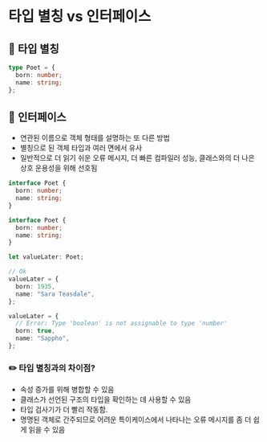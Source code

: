 # 타입 별칭 vs 인터페이스

## 📍 타입 별칭

```ts
type Poet = {
  born: number;
  name: string;
};
```

## 📍 인터페이스

- 연관된 이름으로 객체 형태를 설명하는 또 다른 방법
- 별칭으로 된 객체 타입과 여러 면에서 유사
- 일반적으로 더 읽기 쉬운 오류 메시지, 더 빠른 컴파일러 성능, 클래스와의 더 나은 상호 운용성을 위해 선호됨

```ts
interface Poet {
  born: number;
  name: string;
}
```

```ts
interface Poet {
  born: number;
  name: string;
}

let valueLater: Poet;

// Ok
valueLater = {
  born: 1935,
  name: "Sara Teasdale",
};

valueLater = {
  // Error: Type 'boolean' is not assignable to type 'number'
  born: true,
  name: "Sappho",
};
```

### ✏️ 타입 별칭과의 차이점?
- 속성 증가를 위해 병합할 수 있음
- 클래스가 선언된 구조의 타입을 확인하는 데 사용할 수 있음
- 타입 검사기가 더 빨리 작동함.
- 명명된 객체로 간주되므로 어려운 특이케이스에서 나타나는 오류 메시지를 좀 더 쉽게 읽을 수 있음